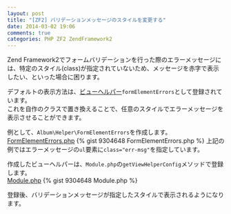```yaml
---
layout: post
title: "[ZF2] バリデーションメッセージのスタイルを変更する"
date: 2014-03-02 19:06
comments: true
categories: PHP ZF2 ZendFramework2
---
```

Zend Framework2でフォームバリデーションを行った際のエラーメッセージには、特定のスタイル(class)が指定されていないため、メッセージを赤字で表示したい、といった場合に困ります。

デフォルトの表示方法は、[ビューヘルパー](http://framework.zend.com/manual/2.2/en/modules/zend.form.view.helpers.html)`formElementErrors`として登録されています。  
これを自作のクラスで置き換えることで、任意のスタイルでエラーメッセージを表示させることができます。

例として、`Album\Helper\FormElementErrors`を作成します。  
[FormElementErrors.php](https://gist.github.com/matstani/9304648)
{% gist 9304648 FormElementErrors.php  %}
上記の例ではエラーメッセージの`ul`要素に`class="err-msg"`を指定しています。

作成したビューヘルパーは、`Module.php`の`getViewHelperConfig`メソッドで登録します。  
[Module.php](https://gist.github.com/matstani/9304648)
{% gist 9304648 Module.php  %}

登録後、バリデーションメッセージが指定したスタイルで表示されるようになります。

